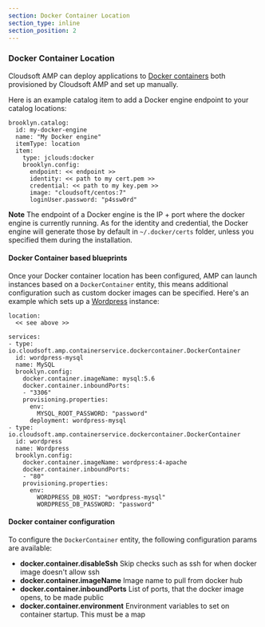 ```yaml
---
section: Docker Container Location
section_type: inline
section_position: 2
---
```


### Docker Container Location

Cloudsoft AMP can deploy applications to [Docker containers](https://www.docker.com/products/docker-engine) both provisioned by Cloudsoft AMP and set up manually.

Here is an example catalog item to add a Docker engine endpoint to your catalog locations:

    brooklyn.catalog:
      id: my-docker-engine
      name: "My Docker engine"
      itemType: location
      item:
        type: jclouds:docker
        brooklyn.config:
          endpoint: << endpoint >>
          identity: << path to my cert.pem >>
          credential: << path to my key.pem >>
          image: "cloudsoft/centos:7"
          loginUser.password: "p4ssw0rd"

**Note** The endpoint of a Docker engine is the IP + port where the docker engine is currently running. As for the identity and credential, the Docker engine will generate those by default in `~/.docker/certs` folder, unless you specified them during the installation.

#### Docker Container based blueprints

Once your Docker container location has been configured, AMP can launch instances based on a `DockerContainer` entity, this means additional configuration such as custom docker images can be specified. Here's an example which sets up a [Wordpress](https://wordpress.org/) instance:

    location:
      << see above >>

    services:
    - type: io.cloudsoft.amp.containerservice.dockercontainer.DockerContainer
      id: wordpress-mysql
      name: MySQL
      brooklyn.config:
        docker.container.imageName: mysql:5.6
        docker.container.inboundPorts:
        - "3306"
        provisioning.properties:
          env:
            MYSQL_ROOT_PASSWORD: "password"
          deployment: wordpress-mysql
    - type: io.cloudsoft.amp.containerservice.dockercontainer.DockerContainer
      id: wordpress
      name: Wordpress
      brooklyn.config:
        docker.container.imageName: wordpress:4-apache
        docker.container.inboundPorts:
        - "80"
        provisioning.properties:
          env:
            WORDPRESS_DB_HOST: "wordpress-mysql"
            WORDPRESS_DB_PASSWORD: "password"

#### Docker container configuration

To configure the `DockerContainer` entity, the following configuration params are available:

- **docker.container.disableSsh** Skip checks such as ssh for when docker image doesn't allow ssh
- **docker.container.imageName** Image name to pull from docker hub
- **docker.container.inboundPorts** List of ports, that the docker image opens, to be made public
- **docker.container.environment** Environment variables to set on container startup. This must be a map
